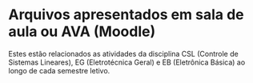# Arquivos apresentados em sala de aula ou AVA (Moodle)

Estes estão relacionados as atividades da disciplina CSL (Controle de Sistemas Lineares), EG (Eletrotécnica Geral) e EB (Eletrônica Básica) ao longo de cada semestre letivo.
